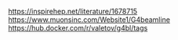 https://inspirehep.net/literature/1678715
https://www.muonsinc.com/Website1/G4beamline
https://hub.docker.com/r/valetov/g4bl/tags
